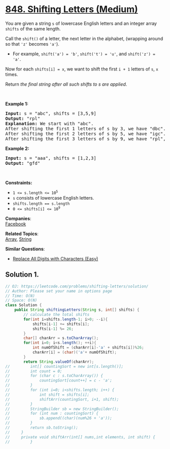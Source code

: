 # [848. Shifting Letters (Medium)](https://leetcode.com/problems/shifting-letters/solution/)

<p>You are given a string <code>s</code> of lowercase English letters and an integer array <code>shifts</code> of the same length.</p>

<p>Call the <code>shift()</code> of a letter, the next letter in the alphabet, (wrapping around so that <code>'z'</code> becomes <code>'a'</code>).</p>

<ul>
	<li>For example, <code>shift('a') = 'b'</code>, <code>shift('t') = 'u'</code>, and <code>shift('z') = 'a'</code>.</li>
</ul>

<p>Now for each <code>shifts[i] = x</code>, we want to shift the first <code>i + 1</code> letters of <code>s</code>, <code>x</code> times.</p>

<p>Return <em>the final string after all such shifts to s are applied</em>.</p>

<p>&nbsp;</p>
<p><strong>Example 1:</strong></p>

<pre><strong>Input:</strong> s = "abc", shifts = [3,5,9]
<strong>Output:</strong> "rpl"
<strong>Explanation:</strong> We start with "abc".
After shifting the first 1 letters of s by 3, we have "dbc".
After shifting the first 2 letters of s by 5, we have "igc".
After shifting the first 3 letters of s by 9, we have "rpl", the answer.
</pre>

<p><strong>Example 2:</strong></p>

<pre><strong>Input:</strong> s = "aaa", shifts = [1,2,3]
<strong>Output:</strong> "gfd"
</pre>

<p>&nbsp;</p>
<p><strong>Constraints:</strong></p>

<ul>
	<li><code>1 &lt;= s.length &lt;= 10<sup>5</sup></code></li>
	<li><code>s</code> consists of lowercase English letters.</li>
	<li><code>shifts.length == s.length</code></li>
	<li><code>0 &lt;= shifts[i] &lt;= 10<sup>9</sup></code></li>
</ul>

**Companies**:  
[Facebook](https://leetcode.com/company/facebook)

**Related Topics**:  
[Array](https://leetcode.com/tag/array/), [String](https://leetcode.com/tag/string/)

**Similar Questions**:

- [Replace All Digits with Characters (Easy)](https://leetcode.com/problems/replace-all-digits-with-characters/)

## Solution 1.

```java
// OJ: https://leetcode.com/problems/shifting-letters/solution/
// Author: Please set your name in options page
// Time: O(N)
// Space: O(N)
class Solution {
    public String shiftingLetters(String s, int[] shifts) {
        // calculate the total shifts
        for(int i=shifts.length-1; i>0; --i){
            shifts[i-1] += shifts[i];
            shifts[i-1] %= 26;
        }
        char[] charArr = s.toCharArray();
        for(int i=0; i<s.length(); ++i){
            int numOfShift = (charArr[i]-'a' + shifts[i])%26;
            charArr[i] = (char)('a'+ numOfShift);
        }
        return String.valueOf(charArr);
//         int[] countingSort = new int[s.length()];
//         int count = 0;
//         for (char c : s.toCharArray()) {
//             countingSort[count++] = c - 'a';
//         }
//         for (int i=0; i<shifts.length; i++) {
//             int shift = shifts[i];
//             shiftArr(countingSort, i+1, shift);
//         }
//         StringBuilder sb = new StringBuilder();
//         for (int num : countingSort) {
//             sb.append((char)(num%26 + 'a'));
//         }
//         return sb.toString();
//     }
//     private void shiftArr(int[] nums,int elements, int shift) {
//         }

```
